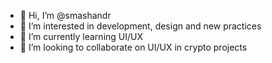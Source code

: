 - 👋 Hi, I’m @smashandr
- 👀 I’m interested in development, design and new practices
- 🌱 I’m currently learning UI/UX
- 💞️ I’m looking to collaborate on UI/UX in crypto projects


<!---
smashandr/smashandr is a ✨ special ✨ repository because its `README.md` (this file) appears on your GitHub profile.
You can click the Preview link to take a look at your changes.
--->

